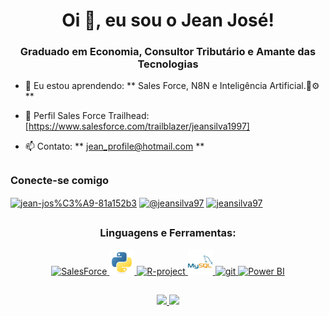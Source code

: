 <h1 align="center">Oi 👋, eu sou o Jean José!</h1>
<h3 align="center">Graduado em Economia, Consultor Tributário e Amante das Tecnologias </h3>

- 🌱 Eu estou aprendendo: ** Sales Force, N8N e Inteligência Artificial.🤖⚙️ **

- 📝 Perfil Sales Force Trailhead: [https://www.salesforce.com/trailblazer/jeansilva1997]
- 📫 Contato: ** jean_profile@hotmail.com **

##

<h3 align="left">Conecte-se comigo</h3>
<p align="left">
<a href="https://www.linkedin.com/in/jean-jos%C3%A9-81a152b3/" target="blank"><img align="center" src="https://raw.githubusercontent.com/rahuldkjain/github-profile-readme-generator/master/src/images/icons/Social/linked-in-alt.svg" alt="jean-jos%C3%A9-81a152b3" height="30" width="40" /></a>
<a href="https://www.salesforce.com/trailblazer/jeansilva1997" target="blank"><img align="center" src="https://encrypted-tbn0.gstatic.com/images?q=tbn:ANd9GcRaAx4OMNKDO78w1GtSY9IKw8zy3RPjRMbWyg&s" alt="@jeansilva97" height="30" width="40" /></a>
<a href="https://web.dio.me/users/jean_profile?tab=achievements" target="blank"><img align="center" src="https://media.licdn.com/dms/image/v2/D4D12AQHlrBNk09sbDQ/article-cover_image-shrink_720_1280/article-cover_image-shrink_720_1280/0/1709687009497?e=2147483647&v=beta&t=4IVLsRNCvdrP3o8tDjlep2WZe9YrIJvsGqZHRBbqeX8" alt="jeansilva97" height="30" width="40" /></a>
</p>

##

<h3 align="center">Linguagens e Ferramentas:</h3>
<p align="center"> 
<a href="https://www.salesforce.com/br/" target="_blank" rel="noreferrer"> <img src="https://encrypted-tbn0.gstatic.com/images?q=tbn:ANd9GcRaAx4OMNKDO78w1GtSY9IKw8zy3RPjRMbWyg&s" alt="SalesForce" width="40" height="40"/> </a>
<a href="https://www.python.org" target="_blank" rel="noreferrer"> <img src="https://raw.githubusercontent.com/devicons/devicon/master/icons/python/python-original.svg" alt="python" width="40" height="40"/> </a>
<a href="https://www.r-project.org/" traget="_blank" rel="noreferrer" > <img src="https://www.r-project.org/logo/Rlogo.svg" alt="R-project" width="40" height="40"/> </a>
<a href="https://www.mysql.com/" target="_blank" rel="noreferrer"> <img src="https://raw.githubusercontent.com/devicons/devicon/master/icons/mysql/mysql-original-wordmark.svg" alt="mysql" width="40" height="40"/> </a> 
<a href="https://git-scm.com/" target="_blank" rel="noreferrer"> <img src="https://www.vectorlogo.zone/logos/git-scm/git-scm-icon.svg" alt="git" width="40" height="40"/> </a> 
<a href="https://powerbi.microsoft.com/" target="_blank" rel="noreferrer"> <img src="https://assets.dio.me/AqBV_0kVyg2No_u7qQrWnqUNwmHLd4uyBUghLkZmtW0/f:webp/q:80/L2FydGljbGVzL2NvdmVyL2VmZjJmNTIyLTcyMjEtNDVlZC1hNGQ0LTUyMjI5ZDc3YzBjZS5qcGc" alt="Power BI" width="40" height="40"/> </a> 
</p>

##

<div align="center">
  <a href="https://github.com/jeansilva97">
  <img height="140em" src="https://github-readme-stats.vercel.app/api?username=jeansilva97&show_icons=true&theme=dark&include_all_commits=true&count_private=true"/>
  <img height="140em" src="https://github-readme-stats.vercel.app/api/top-langs/?username=jeansilva97&layout=compact&langs_count=7&theme=dark"/>
</div>
